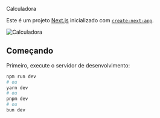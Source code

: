 Calculadora

Este é um projeto [Next.js](https://nextjs.org) inicializado com [`create-next-app`](https://nextjs.org/docs/app/api-reference/cli/create-next-app).

![Calculadora](https://github.com/user-attachments/assets/5cfd4be9-5d5e-4351-9162-a980f7eb7ccd)

## Começando

Primeiro, execute o servidor de desenvolvimento:

```bash
npm run dev
# ou
yarn dev
# ou
pnpm dev
# ou
bun dev

